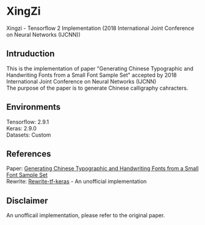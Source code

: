 # XingZi
Xingzi - Tensorflow 2 Implementation (2018 International Joint Conference on Neural Networks (IJCNN))

## Intruduction
This is the implementation of paper "Generating Chinese Typographic and Handwriting Fonts from a Small Font Sample Set" accepted by 2018 International Joint Conference on Neural Networks (IJCNN)  
The purpose of the paper is to generate Chinese calligraphy cahracters.

## Environments
Tensorflow: 2.9.1  
Keras: 2.9.0  
Datasets: Custom  

## References
Paper: [Generating Chinese Typographic and Handwriting Fonts from a Small Font Sample Set](https://ieeexplore.ieee.org/document/8489500)  
Rewrite: [Rewrite-tf-keras](https://github.com/huangxinping/Rewrite-tf-keras) - An unofficial implementation

## Disclaimer
An unofficail implementation, please refer to the original paper.  
